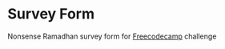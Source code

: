 # Survey Form
Nonsense Ramadhan survey form for [Freecodecamp](https://www.freecodecamp.org/Naxtarrr) challenge
